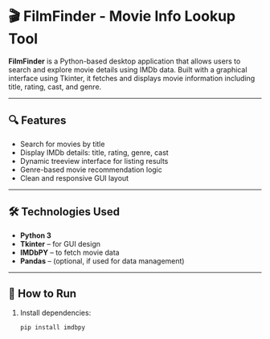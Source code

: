# 🎬 FilmFinder - Movie Info Lookup Tool

**FilmFinder** is a Python-based desktop application that allows users to search and explore movie details using IMDb data. Built with a graphical interface using Tkinter, it fetches and displays movie information including title, rating, cast, and genre.

---

## 🔍 Features

- Search for movies by title
- Display IMDb details: title, rating, genre, cast
- Dynamic treeview interface for listing results
- Genre-based movie recommendation logic
- Clean and responsive GUI layout

---

## 🛠️ Technologies Used

- **Python 3**
- **Tkinter** – for GUI design
- **IMDbPY** – to fetch movie data
- **Pandas** – (optional, if used for data management)

---

## 🚀 How to Run

1. Install dependencies:
   ```bash
   pip install imdbpy
